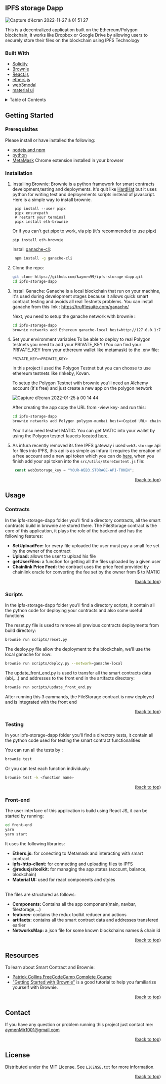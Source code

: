 <div id="top"></div>

<!-- ABOUT THE PROJECT -->
## IPFS storage Dapp

![Capture d’écran 2022-11-27 à 01 51 27](https://user-images.githubusercontent.com/83681204/204114387-e35f4d68-3211-429b-8fdc-f3cb62f5867c.png)

This is a decentralized application built on the Ethereum/Polygon blockchain, it works like Dropbox or Google Drive by allowing users to securely store their files on the blockchain using IPFS Technology

### Built With

* [Solidity](https://docs.soliditylang.org/)
* [Brownie](https://eth-brownie.readthedocs.io)
* [React.js](https://reactjs.org/)
* [ethers.js](https://docs.ethers.io/v5/)
* [web3modal](https://github.com/Web3Modal/web3modal)
* [material ui](https://mui.com/getting-started/installation/)


<details>
  <summary>Table of Contents</summary>
  <ol>
    <li>
      <a href="#getting-started">Getting Started</a>
      <ul>
        <li><a href="#prerequisites">Prerequisites</a></li>
        <li><a href="#installation">Installation</a></li>
      </ul>
    </li>
    <li>
      <a href="#usage">Usage</a>
      <ul>
        <li><a href="#contracts">Contracts</a></li>
        <li><a href="#scripts">Scripts</a></li>
        <li><a href="#testing">Testing</a></li>
        <li><a href="#front-end">Front End</a></li>
      </ul>
    </li>
    <li><a href="#resources">Resources</a></li>
    <li><a href="#contact">Contact</a></li>
    <li><a href="#license">License</a></li>
  </ol>
</details>


<!-- GETTING STARTED -->
## Getting Started

### Prerequisites

Please install or have installed the following:
* [nodejs and npm](https://nodejs.org/en/download/) 
* [python](https://www.python.org/downloads/)
* [MetaMask](https://chrome.google.com/webstore/detail/metamask/nkbihfbeogaeaoehlefnkodbefgpgknn) Chrome extension installed in your browser

### Installation

1. Installing Brownie: Brownie is a python framework for smart contracts development,testing and deployments. It's quit like [HardHat](https://hardhat.org) but it uses python for writing test and deployements scripts instead of javascript.
   Here is a simple way to install brownie.
   ```
    pip install --user pipx
    pipx ensurepath
    # restart your terminal
    pipx install eth-brownie
   ```
   Or if you can't get pipx to work, via pip (it's recommended to use pipx)
    ```
    pip install eth-brownie
    ```
   Install [ganache-cli](https://www.npmjs.com/package/ganache-cli): 
   ```sh
    npm install -g ganache-cli
    ```
   
3. Clone the repo:
   ```sh
   git clone https://github.com/kaymen99/ipfs-storage-dapp.git
   cd ipfs-storage-dapp
   ```
3. Install Ganache:
   Ganache is a local blockchain that run on your machine, it's used during development stages because it allows quick smart contract testing and avoids all real         Testnets problems. 
   You can install ganache from this link : https://trufflesuite.com/ganache/
   
   Next, you need to setup the ganache network with brownie :
   ```sh
   cd ipfs-storage-dapp
   brownie networks add Ethereum ganache-local host=http://127.0.0.1:7545 chainid=5777
   ```
4. Set your environment variables
   To be able to deploy to real Polygon testnets you need to add your PRIVATE_KEY (You can find your PRIVATE_KEY from your ethereum wallet like metamask) to the .env file:
   ```
   PRIVATE_KEY=<PRIVATE_KEY>
   ```
   In this project i used the Polygon Testnet but you can choose to use ethereum testnets like rinkeby, Kovan.
   
   To setup the Polygon Testnet with brownie you'll need an Alchemy account (it's free) and just create a new app on the polygon network
   
   ![Capture d’écran 2022-01-25 à 00 14 44](https://user-images.githubusercontent.com/83681204/150881084-9b60349e-def0-44d2-bbb2-8ca7e27157c7.png)
   
   
   After creating the app copy the URL from -view key- and run this: 
   ```sh
   cd ipfs-storage-dapp
   brownie networks add Polygon polygon-mumbai host=<Copied URL> chainid=80001 name="Mumbai Testnet (Alchemy)"
   ```
   
   You'll also need testnet MATIC. You can get MATIC into your wallet by using the Polygon testnet faucets located [here](https://faucet.polygon.technology). 
   
5. As infura recently removed its free IPFS gateway i used `web3.storage` api for files into IPFS, this api is as simple as infura it requires the creation of a free account and a new api token which you can do [here](https://web3.storage), when you finish add your api token into the `src/utils/StoreContent.js` file:
   ```js
    const web3storage_key = "YOUR-WEB3.STORAGE-API-TOKEN";
   ```
   


<p align="right">(<a href="#top">back to top</a>)</p>



<!-- USAGE EXAMPLES -->
## Usage

### Contracts

   In the ipfs-storage-dapp folder you'll find a directory contracts, all the smart contracts build in brownie are stored there. The FileStorage contract is the core of this application, it plays the role of the backend and has the following features:

  <ul>
    <li><b>SetUploadFee:</b> for every file uploaded the user must pay a small fee set by the owner of the contract</li>
    <li><b>Upload:</b> allows the user to upload his file </li>
    <li><b>getUserFiles:</b> a function for getting all the files uploaded by a given user </li>
    <li><b>Chainlink Price Feed:</b> the contract uses the price feed provided by chainlink oracle for converting the fee set by the owner from $ to MATIC    </li>   
  </ul>

<p align="right">(<a href="#top">back to top</a>)</p>
    
### Scripts

   In the ipfs-storage-dapp folder you'll find a directory scripts, it contain all the python code for deploying your contracts and also some useful functions

   The reset.py file is used to remove all previous contracts deployments from build directory:
   ```sh
   brownie run scripts/reset.py
   ```
   The deploy.py file allow the deployment to the blockchain, we'll use the local ganache for now:
   ```sh
   brownie run scripts/deploy.py --network=ganache-local
   ```
   The update_front_end.py is used to transfer all the smart contracts data (abi,...) and addresses to the front end in the artifacts directory:
   ```sh
   brownie run scripts/update_front_end.py
   ```
   
   After running this 3 cammands, the FileStorage contract is now deployed and is integrated with the front end
   
 <p align="right">(<a href="#top">back to top</a>)</p>
  
 ### Testing

   In your ipfs-storage-dapp folder you'll find a directory tests, it contain all the python code used for testing the smart contract functionalities
   
   You can run all the tests by :
   ```sh
   brownie test
   ```
   Or you can test each function individualy:
   ```sh
   brownie test -k <function name>
   ```
   
<p align="right">(<a href="#top">back to top</a>)</p>
   
### Front-end
   
   The user interface of this application is build using React JS, it can be started by running: 
   ```sh
   cd front-end
   yarn
   yarn start
   ```
   It uses the following libraries:
      <ul>
        <li><b>Ethers.js:</b> for conecting to Metamask and interacting with smart contract</li>
        <li><b>ipfs-http-client:</b> for connecting  and uploading files to IPFS </li>
        <li><b>@reduxjs/toolkit:</b> for managing the app states (account, balance, blockchain) </li>
        <li><b>Material UI:</b> used for react components and styles </li>    
      </ul>
      
   The files are structured as follows:
    <ul>
      <li><b>Components:</b> Contains all the app component(main, navbar, filestorage,...) </li>
      <li><b>features:</b> contains the redux toolkit reducer and actions </li>
      <li><b>artifacts:</b> contains all the smart contract data and addresses transfered earlier </li>
      <li><b>NetworksMap:</b> a json file for some known blockchains names & chain id </li> 
    </ul>
   
<p align="right">(<a href="#top">back to top</a>)</p>


<!-- Resources -->
## Resources

To learn about Smart Contract and Brownie:

  * [Patrick Collins FreeCodeCamp Complete Course](https://youtu.be/M576WGiDBdQ)
  * ["Getting Started with Brownie"](https://iamdefinitelyahuman.medium.com/getting-started-with-brownie-part-1-9b2181f4cb99) is a good tutorial to help you familiarize yourself with Brownie.

<p align="right">(<a href="#top">back to top</a>)</p>


<!-- Contact -->
## Contact

If you have any question or problem running this project just contact me: aymenMir1001@gmail.com

<p align="right">(<a href="#top">back to top</a>)</p>


<!-- LICENSE -->
## License

Distributed under the MIT License. See `LICENSE.txt` for more information.

<p align="right">(<a href="#top">back to top</a>)</p>






